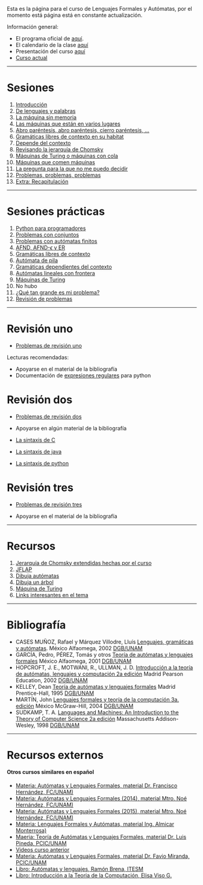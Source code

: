
Esta es la página para el curso de Lenguajes Formales y Autómatas, por el
momento está página está en constante actualización.

Información general:
* El programa oficial de
[aquí](http://www.ingenieria.unam.mx/paginas/Carreras/planes2010/Computacion/06/lenguajes_formales_y_automatas.pdf).
* El calendario de la clase
[aquí](https://docs.google.com/document/d/1tSguM9TTH5hoELN3ZVdb9BdoWR7hwa36CVUi14bHg0M/pub)
* Presentación del curso
[aquí](https://docs.google.com/presentation/d/17H8-DrMj7BYNzZPAA9eqIN_xJqUwpWM7qZk0y1XOozE/pub?start=true&loop=true&delayms=60000)
* [Curso actual](http://ivanvladimir.github.io/content/teach/curso_lfya.html)

* * *

<a id="sessions"></a>

Sesiones
========

1. [Introducción](http://www.slideshare.net/IvanVladimirMezaRuiz/qu-es-computacin)
2. [De lenguajes y
palabras](http://www.slideshare.net/IvanVladimirMezaRuiz/de-palabras-y-lenguajes-57673391)
3. [La máquina sin
memoria](http://www.slideshare.net/IvanVladimirMezaRuiz/la-mquina-sin-memoria)
4. [Las máquinas que están en varios
lugares](http://www.slideshare.net/IvanVladimirMezaRuiz/las-mquinas-que-estn-en-varios-lugares)
5. [Abro paréntesis, abro paréntesis, cierro paréntesis,
...](http://www.slideshare.net/IvanVladimirMezaRuiz/abro-parntesis-abro-parntesis-cierro-parentesis)
6. [Gramáticas libres de contexto en su
habitat](http://www.slideshare.net/IvanVladimirMezaRuiz/gramticas-libres-de-contexto-en-su-habitt)
7. [Depende del
contexto](http://www.slideshare.net/IvanVladimirMezaRuiz/depende-del-contexto)
8. [Revisando la jerarquía de
Chomsky](http://www.slideshare.net/IvanVladimirMezaRuiz/revisando-la-jerarqua-de-chomsky)
9.  [Máquinas de Turing o máquinas con
cola](http://www.slideshare.net/IvanVladimirMezaRuiz/mquinas-de-turing-o-mquinas-con-cola-57673696)
10. [Máquinas que comen
máquinas](http://www.slideshare.net/IvanVladimirMezaRuiz/mquinas-que-comen-mquinas)
11. [La pregunta para la que no me puedo
decidir](http://www.slideshare.net/IvanVladimirMezaRuiz/la-pregunta-para-la-que-no-me-puedo-decidir-57673709)
12.  [Problemas, problemas,
problemas](http://www.slideshare.net/IvanVladimirMezaRuiz/problemas-problemas-y-ms-problemas)
13.  [Extra:
Recapitulación](http://www.slideshare.net/IvanVladimirMezaRuiz/recapitulacin-57673768)


* * *

<a id="practicas"></a>

Sesiones prácticas
==================

1. [Python para
programadores](http://www.slideshare.net/IvanVladimirMezaRuiz/python-para-programadores-57685101)
2.  [Problemas con
conjuntos](http://www.slideshare.net/IvanVladimirMezaRuiz/problemas-con-conjuntos-57685124)
3.  [Problemas con autómatas
finitos](http://www.slideshare.net/IvanVladimirMezaRuiz/autmatas-finitos-y-expresiones-regulares)
4.  [AFND, AFND-$\epsilon$ y
ER](http://www.slideshare.net/IvanVladimirMezaRuiz/afnd-afnd-e-y-er-57685354)
5.  [Gramáticas libres de
contexto](http://www.slideshare.net/IvanVladimirMezaRuiz/gramtica-libre-de-contexto)
6.  [Autómata de
pila](http://www.slideshare.net/IvanVladimirMezaRuiz/autmata-de-pila-57686176)
7.  [Gramáticas dependientes del
contexto](http://www.slideshare.net/IvanVladimirMezaRuiz/gramticas-dependiente-del-contexto)
8.  [Autómatas lineales con
frontera](http://www.slideshare.net/IvanVladimirMezaRuiz/autmatas-lineales-con-frontera)
9.  [Máquinas de
Turing](http://www.slideshare.net/IvanVladimirMezaRuiz/mquinas-de-turing-57685451)
10. No hubo
11.  [¿Qué tan grande es mi
problema?](http://www.slideshare.net/IvanVladimirMezaRuiz/de-qu-tamao-es-mi-problema)
12.  [Revisión de
problemas](http://www.slideshare.net/IvanVladimirMezaRuiz/revisin-de-problemas)


* * *

<a id="revision"></a>


# Revisión uno

* [Problemas de revisión
uno](http://www.slideshare.net/IvanVladimirMezaRuiz/revisin-uno)

Lecturas recomendadas:

* Apoyarse en el material de la bibliografía
* Documentación de [expresiones
regulares](https://docs.python.org/2/library/re.html) para python

# Revisión dos

* [Problemas de revisión
dos](http://www.slideshare.net/IvanVladimirMezaRuiz/revisin-dos)

* Apoyarse en algún material de la bibliografía
* [La sintaxis de
C](https://cs.wmich.edu/~gupta/teaching/cs4850/sumII06/The%20syntax%20of%20C%20in%20Backus-Naur%20form.htm)
* [La sintaxis de
java](http://docs.oracle.com/javase/specs/jls/se7/html/jls-18.html)
* [La sintaxis de python](https://docs.python.org/3/reference/grammar.html)

# Revisión tres

* [Problemas de revisión
tres](http://www.slideshare.net/IvanVladimirMezaRuiz/revisin-tres)

* Apoyarse en el material de la bibliografía


* * *

<a id="software"></a>

Recursos
==================

1. [Jerarquía de Chomsky extendidas hechas por el
curso](http://www.slideshare.net/IvanVladimirMezaRuiz/jerarquas-de-chomsky-2016-i)
2. [JFLAP](http://www.jflap.org/)
3. [Dibuja autómatas](http://madebyevan.com/fsm/)
4. [Dibuja un árbol](http://yohasebe.com/rsyntaxtree/)
5. [Máquina de Turing](https://martinugarte.com/turingmachine/)
6. [Links interesantes en el tema](http://ivanvladimir.tumblr.com/tagged/lfya)

* * *

<a id="biblio"></a>

Bibliografía
=============

* CASES MUÑOZ, Rafael y Márquez Villodre, Lluís [Lenguajes, gramáticas y
autómatas](https://books.google.com.mx/books?id=tN79PIzTEHYC). México
Alfaomega, 2002
[DGB/UNAM](http://pbidi.unam.mx:8080/login?url=http://search.ebscohost.com/login.aspx?direct=true&db=cat02025a&AN=lib.MX001000974737&lang=es&site=eds-live)
* GARCÍA, Pedro, PÉREZ, Tomás y otros [Teoría de autómatas y lenguajes
formales](https://books.google.com.mx/books?id=BeWjLqYRBLoC) México Alfaomega,
2001
[DGB/UNAM](http://pbidi.unam.mx:8080/login?url=http://search.ebscohost.com/login.aspx?direct=true&db=cat02025a&AN=lib.MX001000887665&lang=es&site=eds-live)
* HOPCROFT, J. E., MOTWANI, R., ULLMAN, J. D. [Introducción a la teoría de
autómatas, lenguajes y computación 2a
edición](https://books.google.com.mx/books?id=TWVzOwAACAAJ) Madrid Pearson
Education, 2002
[DGB/UNAM](http://pbidi.unam.mx:8080/login?url=http://search.ebscohost.com/login.aspx?direct=true&db=cat02025a&AN=lib.MX001001239249&lang=es&site=eds-live)
* KELLEY, Dean [Teoría de autómatas y lenguajes
formales](https://books.google.com.mx/books?id=fJb4OQAACAAJ) Madrid
Prentice-Hall, 1995
[DGB/UNAM](http://pbidi.unam.mx:8080/login?url=http://search.ebscohost.com/login.aspx?direct=true&db=cat02025a&AN=lib.MX001000735380&lang=es&site=eds-live)
* MARTÍN, John [Lenguajes formales y teoría de la computación 3a.
edición](https://books.google.com.mx/books?id=mV_UOgAACAAJ) México
McGraw-Hill, 2004
[DGB/UNAM](http://pbidi.unam.mx:8080/login?url=http://search.ebscohost.com/login.aspx?direct=true&db=cat02025a&AN=lib.MX001001020628&lang=es&site=eds-live)
* SUDKAMP, T. A. [Languages and Machines: An Introduction to the Theory of
Computer Science 2a
edición](https://books.google.com.mx/books?id=qxbsgtXV0dUC) Massachusetts
Addison-Wesley, 1998
[DGB/UNAM](http://pbidi.unam.mx:8080/login?url=http://search.ebscohost.com/login.aspx?direct=true&db=cat02025a&AN=lib.MX001000745883&lang=es&site=eds-live)


* * *

<a id="resources"></a>

Recursos externos
=================

#### Otros cursos similares en español

* [Materia: Autómatas y Lenguajes Formales, material Dr. Francisco Hernández,
FC/UNAM)](http://lya.fciencias.unam.mx/fhq/Cursos/ALF)
* [Materia: Autómatas y Lenguajes Formales (2014), material Mtro. Noé
Hernández, FC/UNAM)](https://sites.google.com/site/alfunam20141/home)
* [Materia: Autómatas y Lenguajes Formales (2015), material Mtro. Noé
Hernández, FC/UNAM)](https://sites.google.com/site/aylf20151/)
* [Materia: Lenguajes Formales y Autómatas, material Ing.  Almicar
Monterrosa)](http://lfafesaragon.com/)
* [Maeria: Teoría de Autómatas y Lenguajes Formales, material Dr. Luis
Pineda, PCIC/UNAM](http://turing.iimas.unam.mx/~luis/cursos/ALF/)
* [Videos curso anterior](http://canal.iimas.unam.mx/c_pcic_automatas.html)
* [Materia: Autómatas y Lenguajes Formales, material Dr. Favio Miranda,
PCIC/UNAM](http://turing.iimas.unam.mx/~luis/cursos/ALF/)
* [Libro: Autómatas y lenguajes, Ramón Brena,
ITESM](http://homepages.mty.itesm.mx/rbrena/AyL.html)
* [Libro: Introducción a la Teoria de la Computación, Elisa Viso
G.](https://books.google.com.mx/books/about/Introduccion_a_la_Teoria_de_la_Computaci.html?id=NXQE8NJw9d4C&redir_esc=y)

